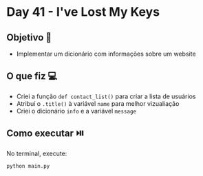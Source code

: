 # Day 41 - I've Lost My Keys

## Objetivo 🎯
- Implementar um dicionário com informações sobre um website

## O que fiz 💻

- Criei a função `def contact_list()` para criar a lista de usuários
- Atribuí o `.title()` à variável `name` para melhor vizualiação
- Criei o dicionário `info` e a variável `message`

## Como executar ⏯️
No terminal, execute:
```bash
python main.py
